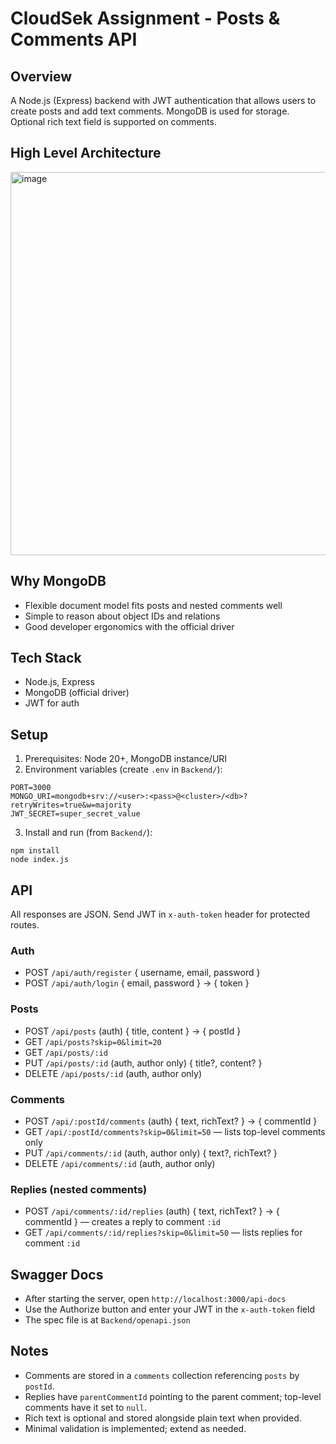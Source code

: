 # CloudSek Assignment - Posts & Comments API

## Overview
A Node.js (Express) backend with JWT authentication that allows users to create posts and add text comments. MongoDB is used for storage. Optional rich text field is supported on comments.

## High Level Architecture
<img width="921" height="613" alt="image" src="https://github.com/user-attachments/assets/3bb75f72-44e7-46f9-bb6c-c57bd67ff2fe" />



## Why MongoDB
- Flexible document model fits posts and nested comments well
- Simple to reason about object IDs and relations
- Good developer ergonomics with the official driver

## Tech Stack
- Node.js, Express
- MongoDB (official driver)
- JWT for auth

## Setup
1. Prerequisites: Node 20+, MongoDB instance/URI
2. Environment variables (create `.env` in `Backend/`):
```
PORT=3000
MONGO_URI=mongodb+srv://<user>:<pass>@<cluster>/<db>?retryWrites=true&w=majority
JWT_SECRET=super_secret_value
```
3. Install and run (from `Backend/`):
```
npm install
node index.js
```

## API
All responses are JSON. Send JWT in `x-auth-token` header for protected routes.

### Auth
- POST `/api/auth/register` { username, email, password }
- POST `/api/auth/login` { email, password } → { token }

### Posts
- POST `/api/posts` (auth) { title, content } → { postId }
- GET `/api/posts?skip=0&limit=20`
- GET `/api/posts/:id`
- PUT `/api/posts/:id` (auth, author only) { title?, content? }
- DELETE `/api/posts/:id` (auth, author only)

### Comments
- POST `/api/:postId/comments` (auth) { text, richText? } → { commentId }
- GET `/api/:postId/comments?skip=0&limit=50` — lists top-level comments only
- PUT `/api/comments/:id` (auth, author only) { text?, richText? }
- DELETE `/api/comments/:id` (auth, author only)

### Replies (nested comments)
- POST `/api/comments/:id/replies` (auth) { text, richText? } → { commentId } — creates a reply to comment `:id`
- GET `/api/comments/:id/replies?skip=0&limit=50` — lists replies for comment `:id`

## Swagger Docs
- After starting the server, open `http://localhost:3000/api-docs`
- Use the Authorize button and enter your JWT in the `x-auth-token` field
- The spec file is at `Backend/openapi.json`

## Notes
- Comments are stored in a `comments` collection referencing `posts` by `postId`.
- Replies have `parentCommentId` pointing to the parent comment; top-level comments have it set to `null`.
- Rich text is optional and stored alongside plain text when provided.
- Minimal validation is implemented; extend as needed. 
